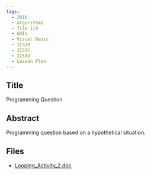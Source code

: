 ```yaml
---
tags:
  - 2016
  - algorithms
  - file I/O
  - GUIs
  - Visual Basic
  - ICS2O
  - ICS3C
  - ICS3U
  - Lesson Plan
---
```

    
## Title

Programming Question

## Abstract

Programming question based on a hypothetical situation.

## Files

- [Looping_Activity_2.doc](resources/2016/Daniela_Tersigni/Looping_Activity_2.doc)
